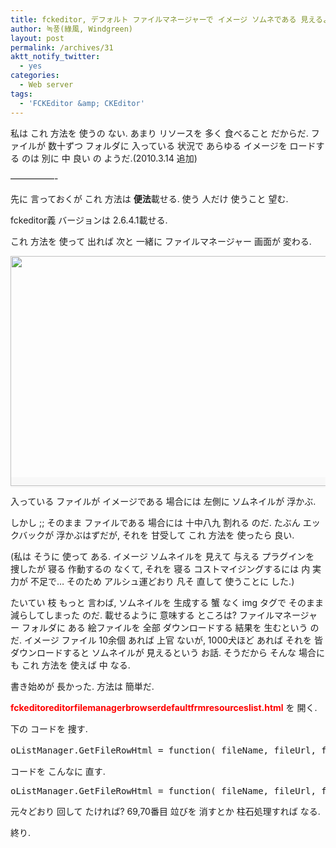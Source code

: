 ```yaml
---
title: fckeditor, デフォルト ファイルマネージャーで イメージ ソムネである 見えるように する 方法
author: 녹풍(綠風, Windgreen)
layout: post
permalink: /archives/31
aktt_notify_twitter:
  - yes
categories:
  - Web server
tags:
  - 'FCKEditor &amp; CKEditor'
---
```

私は これ 方法を 使うの ない. あまり リソースを 多く 食べること だからだ. ファイルが 数十ずつ フォルダに 入っている 状況で あらゆる イメージを ロードする のは 別に 中 良い の ようだ.(2010.3.14 追加)

&#8212;&#8212;&#8212;&#8212;&#8212;-

先に 言っておくが これ 方法は **便法**載せる. 使う 人だけ 使うこと 望む.

fckeditor義 バージョンは 2.6.4.1載せる.

これ 方法を 使って 出れば 次と 一緒に ファイルマネージャー 画面が 変わる.

<span class="Apple-style-span" style="background-color: rgb(248, 248, 248);"><img src="http://dl.dropboxusercontent.com/u/15546257/blog/mytory/old-images/1/cfile22.uf.18571F474D4BC8631C8C30.gif" class="aligncenter" alt="" height="368" width="540" /></span>

入っている ファイルが イメージである 場合には 左側に ソムネイルが 浮かぶ.

しかし ;; そのまま ファイルである 場合には 十中八九 割れる のだ. たぶん エックバックが 浮かぶはずだが, それを 甘受して これ 方法を 使ったら 良い.

(私は そうに 使って ある. イメージ ソムネイルを 見えて 与える プラグインを 捜したが 寝る 作動するの なくて, それを 寝る コストマイジングするには 内 実力が 不足で&#8230; そのため アルシュ運どおり 凡そ 直して 使うことに した.)

たいてい 枝 もっと 言わば, ソムネイルを 生成する 蟹 なく img タグで そのまま 減らしてしまった のだ. 載せるように 意味する ところは? ファイルマネージャー フォルダに ある 絵ファイルを 全部 ダウンロードする 結果を 生むという のだ. イメージ ファイル 10余個 あれば 上官 ないが, 1000犬ほど あれば それを 皆 ダウンロードすると ソムネイルが 見えるという お話. そうだから そんな 場合にも これ 方法を 使えば 中 なる.

書き始めが 長かった. 方法は 簡単だ.

<span style="color: rgb(255, 0, 0);"><strong>fckeditoreditorfilemanagerbrowserdefaultfrmresourceslist.html</strong></span> を 開く.

下の コードを 捜す.

<pre title="code" class="brush: jscript;first-line: 62; ">oListManager.GetFileRowHtml = function( fileName, fileUrl, fileSize )&lt;br /&gt;{&lt;br /&gt;   (省略)&lt;br /&gt;}</pre>

コードを こんなに 直す.

<pre title="code" class="brush: jscript;first-line: 62; highlight: [69,70]; ">oListManager.GetFileRowHtml = function( fileName, fileUrl, fileSize )&lt;br /&gt;{&lt;br /&gt;	// Build the link to view the folder.&lt;br /&gt;	var sLink = &#039;&lt;a href="#" onclick="OpenFile(&#039;&#039; + ProtectPath( fileUrl ) + &#039;&#039;);return false;"&gt;&#039; ;&lt;br /&gt;	// Get the file icon.&lt;br /&gt;	var sIcon = oIcons.GetIcon( fileName ) ;&lt;br /&gt;	return &#039;&lt;tr&gt;&#039; +&lt;br /&gt;			&#039;&lt;td width="70"&gt;&#039;+sLink+&#039;&lt;img src="&#039; + ProtectPath( fileUrl ) + &#039;" width="70" border="0"&gt;&lt;/a&gt;&#039; +&lt;br /&gt;			&#039;&lt;/td&gt;&#039; +&lt;br /&gt;			&#039;&lt;td width="16"&gt;&#039; +&lt;br /&gt;				sLink +&lt;br /&gt;				&#039;&lt;img alt="" src="images/icons/&#039; + sIcon + &#039;.gif" width="16" height="16" border="0"&gt;&lt;/a&gt;&#039; +&lt;br /&gt;			&#039;&lt;/td&gt;&lt;td&gt;&amp;nbsp;&#039; +&lt;br /&gt;				sLink +&lt;br /&gt;				fileName +&lt;br /&gt;				&#039;&lt;/a&gt;&#039; +&lt;br /&gt;			&#039;&lt;/td&gt;&lt;td align="right" nowrap&gt;&amp;nbsp;&#039; +&lt;br /&gt;				fileSize +&lt;br /&gt;				&#039; KB&#039; +&lt;br /&gt;		&#039;&lt;/td&gt;&lt;/tr&gt;&#039; ;&lt;br /&gt;}</pre>

元々どおり 回して たければ? 69,70番目 竝びを 消すとか 柱石処理すれば なる.

終り.